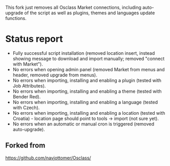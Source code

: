 This fork just removes all Osclass Market connections, including auto-upgrade of the script as well as plugins, themes and languages update functions.

# Status report

- Fully successful script installation (removed location insert, instead showing message to download and import manually; removed "connect with Market").
- No errors when opening admin panel (removed Market from menus and header, removed upgrade from menus).
- No errors when importing, installing and enabling a plugin (tested with Job Attributes).
- No errors when importing, installing and enabling a theme (tested with Bender Red).
- No errors when importing, installing and enabling a language (tested with Czech).
- No errors when importing, installing and enabling a location (tested with Croatia) - location page should point to tools -> import (not sure yet).
- No errors when an automatic or manual cron is triggered (removed auto-upgrade).

## Forked from 
https://github.com/navjottomer/Osclass/
